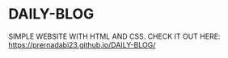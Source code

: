 # DAILY-BLOG

SIMPLE WEBSITE WITH HTML AND CSS.
CHECK IT OUT HERE: https://prernadabi23.github.io/DAILY-BLOG/
